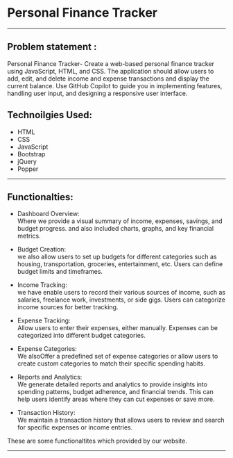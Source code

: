 # Personal Finance Tracker  
---------------------------------------------------------------------------------------------------------------------------------------------------------------------------------

## Problem statement :

Personal Finance Tracker- Create a web-based personal finance tracker using JavaScript, HTML, and CSS. The application should allow users to add, edit, and delete income and expense transactions and display the current balance. Use GitHub Copilot to guide you in implementing features, handling user input, and designing a responsive user interface.


## Technoilgies Used:

- HTML <br> 
- CSS <br> 
- JavaScript <br>
- Bootstrap <br>
- jQuery <br>
- Popper <br>

--------------------------------------------------------------------------------------------------------------------------------------------------------------------------------------

## Functionalties:

* Dashboard Overview: <br> Where we provide a visual summary of income, expenses, savings, and budget progress.
and also included charts, graphs, and key financial metrics.

* Budget Creation: <br>  we also allow users to set up budgets for different categories such as housing, transportation, groceries, entertainment, etc. Users can define budget limits and timeframes.

* Income Tracking: <br> we have enable users to record their various sources of income, such as salaries, freelance work, investments, or side gigs. Users can categorize income sources for better tracking.

* Expense Tracking: <br> Allow users to enter their expenses, either manually. Expenses can be categorized into different budget categories.

* Expense Categories: <br> We alsoOffer a predefined set of expense categories or allow users to create custom categories to match their specific spending habits.

* Reports and Analytics: <br>  We generate detailed reports and analytics to provide insights into spending patterns, budget adherence, and financial trends. This can help users identify areas where they can cut expenses or save more.

* Transaction History: <br> We maintain a transaction history that allows users to review and search for specific expenses or income entries.

These are some functionaltites which provided by our website.

---------------------------------------------------------------------------------------------------------------------------------------------------------------------------------



